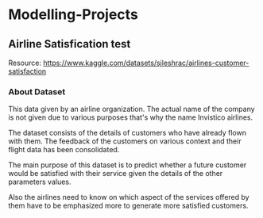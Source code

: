 # Modelling-Projects
## Airline Satisfication test
Resource: https://www.kaggle.com/datasets/sjleshrac/airlines-customer-satisfaction
### About Dataset
This data given by an airline organization. The actual name of the company is not given due to various purposes that's why the name Invistico airlines.

The dataset consists of the details of customers who have already flown with them. The feedback of the customers on various context and their flight data has been consolidated.

The main purpose of this dataset is to predict whether a future customer would be satisfied with their service given the details of the other parameters values.

Also the airlines need to know on which aspect of the services offered by them have to be emphasized more to generate more satisfied customers.
